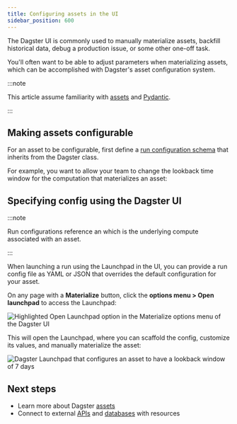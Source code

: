 ```yaml
---
title: Configuring assets in the UI
sidebar_position: 600
---
```


The Dagster UI is commonly used to manually materialize assets, backfill historical data, debug a production issue, or some other one-off task.

You'll often want to be able to adjust parameters when materializing assets, which can be accomplished with Dagster's asset configuration system.

:::note

This article assume familiarity with [assets](index.md) and [Pydantic](https://docs.pydantic.dev/latest/).

:::


## Making assets configurable

For an asset to be configurable, first define a [run configuration schema](/guides/operate/configuration/run-configuration) that inherits from the Dagster <PyObject section="config" module="dagster" object="Config" /> class.

For example, you want to allow your team to change the lookback time window for the computation that materializes an asset:

<CodeExample path="docs_beta_snippets/docs_beta_snippets/guides/data-modeling/configuring-assets/config-schema.py" language="python" />

## Specifying config using the Dagster UI

:::note

Run configurations reference an <PyObject section="ops" module="dagster" object="op" /> which is the underlying compute associated with an asset.

:::

When launching a run using the Launchpad in the UI, you can provide a run config file as YAML or JSON that overrides the default configuration for your asset.

On any page with a **Materialize** button, click the **options menu > Open launchpad** to access the Launchpad:

![Highlighted Open Launchpad option in the Materialize options menu of the Dagster UI](/images/guides/build/assets/configuring-assets-in-the-ui/open-launchpad.png)

This will open the Launchpad, where you can scaffold the config, customize its values, and manually materialize the asset:

![Dagster Launchpad that configures an asset to have a lookback window of 7 days](/images/guides/build/assets/configuring-assets-in-the-ui/look-back-7.png)

## Next steps

- Learn more about Dagster [assets](/guides/build/assets/)
- Connect to external [APIs](/guides/build/external-resources/connecting-to-apis) and [databases](/guides/build/external-resources/connecting-to-databases) with resources
